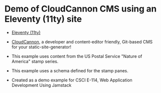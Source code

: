 # Demo of CloudCannon CMS using an Eleventy (11ty) site

- [Eleventy (11ty)](https://11ty.dev/)
- [CloudCannon](https://cloudcannon.com/), a developer and content-editor friendly, Git-based CMS for your static-site-generator!

- This example uses content from the US Postal Service "Nature of America" stamp series.
- This example uses a schema defined for the stamp panes.
- Created as a demo example for CSCI E-114, Web Application Development Using Jamstack
